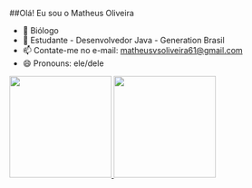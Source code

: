 ##Olá! Eu sou o Matheus Oliveira

- 🌿 Biólogo
- 🚀 Estudante - Desenvolvedor Java - Generation Brasil
- 📫 Contate-me no e-mail: matheusvsoliveira61@gmail.com 
- 😄 Pronouns: ele/dele

<div>
  <a href="https://github.com/MatheusVSOliveira">
  <img height="180em" src="https://github-readme-stats.vercel.app/api?username=MatheusVSOliveira&show_icons=true&theme=dark&include_all_commits=true&count_private=true"/>
  <img height="180em" src="https://github-readme-stats.vercel.app/api/top-langs/?username=MatheusVSOliveira&layout=compact&langs_count=7&theme=dark"/>
</div>
